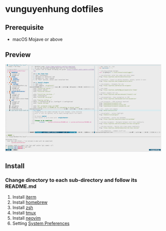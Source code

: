 # vunguyenhung dotfiles
## Prerequisite
- macOS Mojave or above

## Preview
![Screenshot](screenshot.png)

## Install
### Change directory to each sub-directory and follow its README.md
1. Install [iterm](./iterm)
2. Install [homebrew](./homebrew)
3. Install [zsh](./zsh)
4. Install [tmux](./tmux)
5. Install [neovim](./neovim)
6. Setting [System Preferences](./system-preferences)
